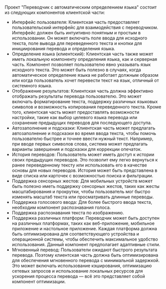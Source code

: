 Проект "Переводчик с автоматическим определением языка" состоит из следующих компонентов клиентской части:
- Интерфейс пользователя: Клиентская часть предоставляет пользовательский интерфейс для взаимодействия с переводчиком. Интерфейс должен быть интуитивно понятным и простым в использовании. Он может включать поле ввода для исходного текста, поле вывода для переведенного текста и кнопки для инициирования перевода и определения языка.
- Определение языка (клиентский): Клиентская часть также может иметь локальную компоненту определения языка, как и серверная часть. Компонент позволяет пользователю явно указывать язык исходного текста. Это может быть полезно в случаях, когда автоматическое определение языка не работает должным образом или когда пользователь хочет перевести текст на язык, отличный от системного языка.
- Отображение результатов: Клиентская часть должна эффективно отображать результаты перевода пользователю. Это может включать форматирование текста, поддержку различных языковых символов и возможность копирования переведенного текста. Кроме того, клиентская часть может предоставлять возможности настройки, такие как выбор целевого языка перевода или сохранение предыдущих переводов для последующего доступа.
- Автозаполнение и подсказки: Клиентская часть может предлагать автозаполнение и подсказки во время ввода текста, чтобы помочь пользователю быстрее и точнее ввести нужный текст. Например, при вводе первых символов слова, система может предлагать варианты завершения и подсказки для коррекции опечаток.
- История переводов: Пользователь может иметь доступ к истории своих предыдущих переводов. Это позволит ему легко вернуться к ранее переведенному тексту или использовать его в качестве основы для новых переводов. История может быть представлена в виде списка или карточек с возможностью поиска и фильтрации.
- Поддержка сенсорных жестов: Для мобильных устройств может быть полезно иметь поддержку сенсорных жестов, таких как жесты масштабирования и прокрутки, чтобы пользователь мог быстро изменять масштаб текста или просматривать длинные переводы.
- Поддержка голосового ввода: Для более быстрого ввода текста, необходим компонент распознавания голоса.
- Поддержка распознавания текста по изображению.
- Поддержка различных платформ: Переводчик может быть доступен на различных платформах, таких как веб-приложение, мобильное приложение и настольное приложение. Каждая платформа должна быть оптимизирована для соответствующего устройства и операционной системы, чтобы обеспечить максимальное удобство использования. Данный компонент предполагает адаптивные стили.
- Мгновенный перевод: Пользователи ожидают быстрого результата перевода. Поэтому клиентская часть должна быть оптимизирована для обеспечения мгновенного перевода с минимальной задержкой. Это может включать использование кэширования, оптимизацию сетевых запросов и использование локальных ресурсов для ускорения процесса перевода — всё это представляет собой компонент оптимизации.
